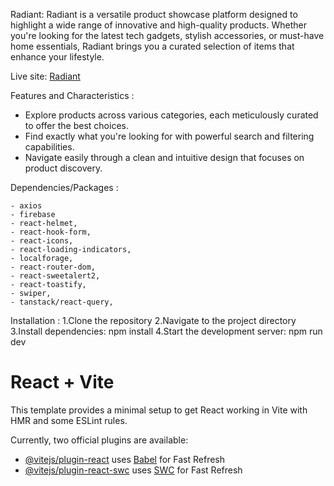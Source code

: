 Radiant:
Radiant is a versatile product showcase platform designed to highlight a wide range of innovative and high-quality products. Whether you're looking for the latest tech gadgets, stylish accessories, or must-have home essentials, Radiant brings you a curated selection of items that enhance your lifestyle.

Live site: [Radiant](https://radiant-da151.web.app)

Features and Characteristics :

- Explore products across various categories, each meticulously curated to offer the best choices.
- Find exactly what you're looking for with powerful search and filtering capabilities.
- Navigate easily through a clean and intuitive design that focuses on product discovery.

Dependencies/Packages :

    - axios
    - firebase
    - react-helmet,
    - react-hook-form,
    - react-icons,
    - react-loading-indicators,
    - localforage,
    - react-router-dom,
    - react-sweetalert2,
    - react-toastify,
    - swiper,
    - tanstack/react-query,

Installation :
1.Clone the repository
2.Navigate to the project directory
3.Install dependencies: npm install
4.Start the development server: npm run dev

# React + Vite

This template provides a minimal setup to get React working in Vite with HMR and some ESLint rules.

Currently, two official plugins are available:

- [@vitejs/plugin-react](https://github.com/vitejs/vite-plugin-react/blob/main/packages/plugin-react/README.md) uses [Babel](https://babeljs.io/) for Fast Refresh
- [@vitejs/plugin-react-swc](https://github.com/vitejs/vite-plugin-react-swc) uses [SWC](https://swc.rs/) for Fast Refresh
